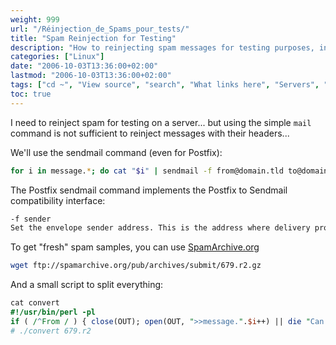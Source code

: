 ```yaml
---
weight: 999
url: "/Réinjection_de_Spams_pour_tests/"
title: "Spam Reinjection for Testing"
description: "How to reinjecting spam messages for testing purposes, including methods to recover spam headers and use them for server testing."
categories: ["Linux"]
date: "2006-10-03T13:36:00+02:00"
lastmod: "2006-10-03T13:36:00+02:00"
tags: ["cd ~", "View source", "search", "What links here", "Servers", "Special pages", "Network", "Development", "Resume", "Solaris"]
toc: true
---
```


I need to reinject spam for testing on a server... but using the simple `mail` command is not sufficient to reinject messages with their headers...

We'll use the sendmail command (even for Postfix):

```bash
for i in message.*; do cat "$i" | sendmail -f from@domain.tld to@domain.tld ;done
```

The Postfix sendmail command implements the Postfix to Sendmail compatibility interface:

```bash
-f sender
Set the envelope sender address. This is the address where delivery problems are sent to, unless the message contains an Errors-To: message header.
```

To get "fresh" spam samples, you can use [SpamArchive.org](https://www.spamarchive.org/)

```bash
wget ftp://spamarchive.org/pub/archives/submit/679.r2.gz
```

And a small script to split everything:

```perl
cat convert
#!/usr/bin/perl -pl
if ( /^From / ) { close(OUT); open(OUT, ">>message.".$i++) || die "Can't open new file! $i\n"; select(OUT); print STDERR "Opened $i"; }
# ./convert 679.r2
```
